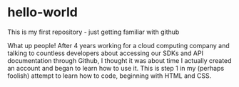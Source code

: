 # hello-world
This is my first repository - just getting familiar with github

What up people! After 4 years working for a cloud computing company and talking to countless developers about accessing our SDKs and API documentation through Github, I thought it was about time I actually created an account and began to learn how to use it. This is step 1 in my (perhaps foolish) attempt to learn how to code, beginning with HTML and CSS. 
